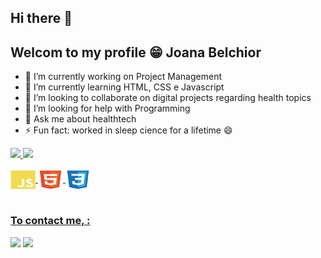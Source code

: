 ## Hi there 👋

## Welcom to my profile 😁 Joana Belchior


- 🔭 I’m currently working on Project Management
- 🌱 I’m currently learning HTML, CSS e Javascript
- 👯 I’m looking to collaborate on digital projects regarding health topics
- 🤔 I’m looking for help with Programming
- 💬 Ask me about healthtech
- ⚡ Fun fact: worked in sleep cience for a lifetime 😄
 <div>
   <a href="https://github.com/joana-belchior">
   <img height="180em" src="https://github-readme-stats.vercel.app/api?username=joana-belchior&show_icons=true&theme=jolly&include_all_commits=true&count_private=true"/>
   <img height="180em" src="https://github-readme-stats.vercel.app/api/top-langs/?username=joana-belchior&layout=compact&langs_count=6&theme=tokyonight"/>
</div>
    
<div style="display: inline_block"><br>
  <img align="center" alt="Js" height="30" width="40" src="https://raw.githubusercontent.com/devicons/devicon/master/icons/javascript/javascript-plain.svg">
  <img align="center" alt="HTML" height="30" width="40" src="https://raw.githubusercontent.com/devicons/devicon/master/icons/html5/html5-original.svg">
  <img align="center" alt="CSS" height="30" width="40" src="https://raw.githubusercontent.com/devicons/devicon/master/icons/css3/css3-original.svg">
</div>
 
<br>
 
### To contact me, :
 
<div> 
  
  <a href = "mailto:joanaraquelbelchior.com"><img src="https://img.shields.io/badge/-Gmail-%23333?style=for-the-badge&logo=gmail&logoColor=white" target="_blank"></a>
  <a href="https://www.linkedin.com/in/joana-belchior" target="_blank"><img src="https://img.shields.io/badge/-LinkedIn-%230077B5?style=for-the-badge&logo=linkedin&logoColor=white" target="_blank"></a>
</div>




